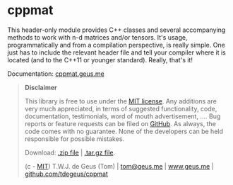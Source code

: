 
# cppmat

This header-only module provides C++ classes and several accompanying methods to work with n-d matrices and/or tensors. It's usage, programmatically and from a compilation perspective, is really simple. One just has to include the relevant header file and tell your compiler where it is located (and to the C++11 or younger standard). Really, that's it!

Documentation: [cppmat.geus.me](http://cppmat.geus.me)

>   **Disclaimer**
>   
>   This library is free to use under the [MIT license](https://github.com/tdegeus/cppmat/blob/master/LICENSE). Any additions are very much appreciated, in terms of suggested functionality, code, documentation, testimonials, word of mouth advertisement, .... Bug reports or feature requests can be filed on [GitHub](https://github.com/tdegeus/cppmat). As always, the code comes with no guarantee. None of the developers can be held responsible for possible mistakes.
>   
>   Download: [.zip file](https://github.com/tdegeus/cppmat/zipball/master) | [.tar.gz file](https://github.com/tdegeus/cppmat/tarball/master).
>   
>   (c - [MIT](https://github.com/tdegeus/cppmat/blob/master/LICENSE)) T.W.J. de Geus (Tom) | tom@geus.me | www.geus.me | [github.com/tdegeus/cppmat](https://github.com/tdegeus/cppmat)

